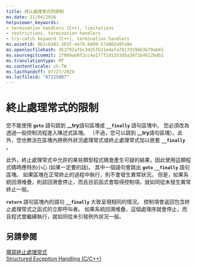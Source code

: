 ```yaml
---
title: 終止處理常式的限制
ms.date: 11/04/2016
helpviewer_keywords:
- termination handlers [C++], limitations
- restrictions, termination handlers
- try-catch keyword [C++], termination handlers
ms.assetid: 8b1cb481-303f-4e79-b409-57a002a9fa9e
ms.openlocfilehash: d53792afbc3d25fb21edafa7817919b63b79ab65
ms.sourcegitcommit: 1f009ab0f2cc4a177f2d1353d5a38f164612bdb1
ms.translationtype: MT
ms.contentlocale: zh-TW
ms.lasthandoff: 07/27/2020
ms.locfileid: "87225887"
---
```

# <a name="restrictions-on-termination-handlers"></a>終止處理常式的限制

您不能使用 **`goto`** 語句跳到 **__try**語句區塊或 **`__finally`** 語句區塊中。 您必須改為透過一般控制流程進入陳述式區塊。 （不過，您可以跳到 **__try**語句區塊）。此外，您也無法在區塊內將例外狀況處理常式或終止處理常式加以嵌套 **`__finally`** 。

此外，終止處理常式中允許的某些類型程式碼會產生可疑的結果，因此使用這類程式碼時應特別小心 (如果一定要的話)。 其中一個語句會跳出 **`goto`** **`__finally`** 語句區塊。 如果區塊在正常終止的過程中執行，則不會發生異常狀況。 但是，如果系統回溯堆疊，則該回溯會停止，而且目前函式會取得控制項，就如同從未發生異常終止一般。

**`return`** 語句區塊內的語句 **`__finally`** 大致呈現相同的情況。 控制項會返回包含終止處理常式之函式的立即呼叫者。 如果系統回溯堆疊，這個處理序就會停止，而且程式會繼續執行，就如同從未引發例外狀況一般。

## <a name="see-also"></a>另請參閱

[撰寫終止處理常式](../cpp/writing-a-termination-handler.md)<br/>
[Structured Exception Handling (C/C++)](../cpp/structured-exception-handling-c-cpp.md)

